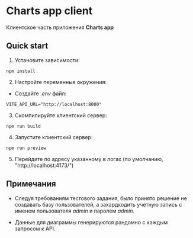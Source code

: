 # Charts app client

Клиентское часть приложения **Charts app**

## Quick start

1. Установите зависимости:
```shell
npm install
```

2. Настройте переменные окружения:
- Создайте *.env* файл:
```env
VITE_API_URL="http://localhost:8000"
```

3. Скомпилируйте клиентский сервер:
```shell
npm run build
```

4. Запустите клиентский сервер:
```shell
npm run preview
```

5. Перейдите по адресу указанному в логах (по умолчанию, "http://localhost:4173/")

## Примечания

- Следуя требованиям тестового задания, было принято решение не создавать базу пользователей, а захардкодить учетную запись с именем пользователя *admin* и паролем *admin*. 

- Данные для диаграммы генерируются рандомно с каждым запросом к API.